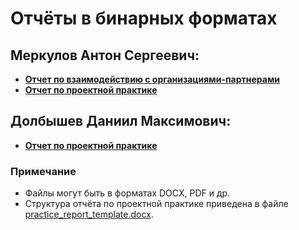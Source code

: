 # Отчёты в бинарных форматах
## Меркулов Антон Сергеевич:
* **[Отчет по взаимодействию с организациями-партнерами](https://github.com/dro0nt/practice-2025-1/tree/main/reports/parthnership_Merkulov.docx)**
* **[Отчет по проектной практике](https://github.com/dro0nt/practice-2025-1/blob/main/reports/%D0%9E%D1%82%D1%87%D0%B5%D1%82_%D0%9C%D0%B5%D1%80%D0%BA%D1%83%D0%BB%D0%BE%D0%B2%20%D0%90%D0%A1.pdf)**

## Долбышев Даниил Максимович:
* **[Отчет по проектной практике](https://github.com/dro0nt/practice-2025-1/blob/main/reports/%D0%9E%D1%82%D1%87%D0%B5%D1%82_%D0%94%D0%BE%D0%BB%D0%B1%D1%8B%D1%88%D0%B5%D0%B2%20%D0%94%D0%9C.pdf)**

### Примечание
- Файлы могут быть в форматах DOCX, PDF и др.
- Структура отчёта по проектной практике приведена в файле [practice_report_template.docx](practice_report_template.docx).

